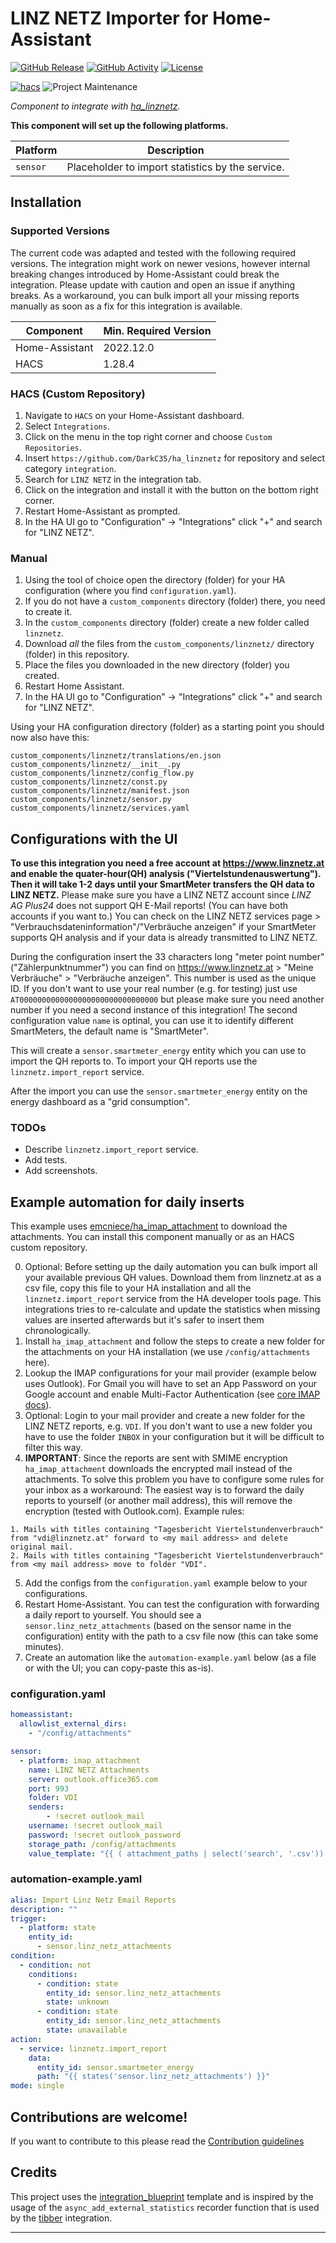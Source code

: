 # LINZ NETZ Importer for Home-Assistant

[![GitHub Release][releases-shield]][releases]
[![GitHub Activity][commits-shield]][commits]
[![License][license-shield]](LICENSE)

[![hacs][hacsbadge]][hacs]
![Project Maintenance][maintenance-shield]

_Component to integrate with [ha_linznetz][ha_linznetz]._

**This component will set up the following platforms.**

Platform | Description
-- | --
`sensor` | Placeholder to import statistics by the service.

## Installation

### Supported Versions

The current code was adapted and tested with the following required versions. The integration might work on newer vesions, however internal breaking changes introduced by Home-Assistant could break the integration. Please update with caution and open an issue if anything breaks. As a workaround, you can bulk import all your missing reports manually as soon as a fix for this integration is available.

Component | Min. Required Version
-|-
Home-Assistant | 2022.12.0
HACS | 1.28.4

### HACS (Custom Repository)

1. Navigate to `HACS` on your Home-Assistant dashboard.
2. Select `Integrations`.
3. Click on the menu in the top right corner and choose `Custom Repositories`.
4. Insert `https://github.com/DarkC35/ha_linznetz` for repository and select category `integration`.
5. Search for `LINZ NETZ` in the integration tab.
6. Click on the integration and install it with the button on the bottom right corner.
7. Restart Home-Assistant as prompted.
8. In the HA UI go to "Configuration" -> "Integrations" click "+" and search for "LINZ NETZ".


### Manual

1. Using the tool of choice open the directory (folder) for your HA configuration (where you find `configuration.yaml`).
2. If you do not have a `custom_components` directory (folder) there, you need to create it.
3. In the `custom_components` directory (folder) create a new folder called `linznetz`.
4. Download _all_ the files from the `custom_components/linznetz/` directory (folder) in this repository.
5. Place the files you downloaded in the new directory (folder) you created.
6. Restart Home Assistant.
7. In the HA UI go to "Configuration" -> "Integrations" click "+" and search for "LINZ NETZ".

Using your HA configuration directory (folder) as a starting point you should now also have this:

```text
custom_components/linznetz/translations/en.json
custom_components/linznetz/__init__.py
custom_components/linznetz/config_flow.py
custom_components/linznetz/const.py
custom_components/linznetz/manifest.json
custom_components/linznetz/sensor.py
custom_components/linznetz/services.yaml
```

## Configurations with the UI

**To use this integration you need a free account at https://www.linznetz.at and enable the quater-hour(QH) analysis ("Viertelstundenauswertung"). Then it will take 1-2 days until your SmartMeter transfers the QH data to LINZ NETZ.** Please make sure you have a LINZ NETZ account since *LINZ AG Plus24* does not support QH E-Mail reports! (You can have both accounts if you want to.) You can check on the LINZ NETZ services page > "Verbrauchsdateninformation"/"Verbräuche anzeigen" if your SmartMeter supports QH analysis and if your data is already transmitted to LINZ NETZ.

During the configuration insert the 33 characters long "meter point number" ("Zählerpunktnummer") you can find on https://www.linznetz.at > "Meine Verbräuche" > "Verbräuche anzeigen". This number is used as the unique ID. If you don't want to use your real number (e.g. for testing) just use `AT0000000000000000000000000000000` but please make sure you need another number if you need a second instance of this integration! The second configuration value `name` is optinal, you can use it to identify different SmartMeters, the default name is "SmartMeter".

This will create a `sensor.smartmeter_energy` entity which you can use to import the QH reports to. To import your QH reports use the `linznetz.import_report` service.

After the import you can use the `sensor.smartmeter_energy` entity on the energy dashboard as a "grid consumption".

### TODOs
* Describe `linznetz.import_report` service.
* Add tests.
* Add screenshots.

## Example automation for daily inserts

This example uses [emcniece/ha_imap_attachment](https://github.com/emcniece/ha_imap_attachment/) to download the attachments. You can install this component manually or as an HACS custom repository.

0. Optional: Before setting up the daily automation you can bulk import all your available previous QH values. Download them from linznetz.at as a csv file, copy this file to your HA installation and all the `linznetz.import_report` service from the HA developer tools page. This integrations tries to re-calculate and update the statistics when missing values are inserted afterwards but it's safer to insert them chronologically.
1. Install `ha_imap_attachment` and follow the steps to create a new folder for the attachments on your HA installation (we use `/config/attachments` here).
2. Lookup the IMAP configurations for your mail provider (example below uses Outlook). For Gmail you will have to set an App Password on your Google account and enable Multi-Factor Authentication (see [core IMAP docs](https://www.home-assistant.io/integrations/imap/#gmail-with-app-password)).
3. Optional: Login to your mail provider and create a new folder for the LINZ NETZ reports, e.g. `VDI`. If you don't want to use a new folder you have to use the folder `INBOX` in your configuration but it will be difficult to filter this way.
4. **IMPORTANT**: Since the reports are sent with SMIME encryption `ha_imap_attachment` downloads the encrypted mail instead of the attachments. To solve this problem you have to configure some rules for your inbox as a workaround: The easiest way is to forward the daily reports to yourself (or another mail address), this will remove the encryption (tested with Outlook.com). Example rules:
```
1. Mails with titles containing "Tagesbericht Viertelstundenverbrauch" from "vdi@linznetz.at" forward to <my mail address> and delete original mail.
2. Mails with titles containing "Tagesbericht Viertelstundenverbrauch" from <my mail address> move to folder "VDI".
```
5. Add the configs from the `configuration.yaml` example below to your configurations.
6. Restart Home-Assistant. You can test the configuration with forwarding a daily report to yourself. You should see a `sensor.linz_netz_attachments` (based on the sensor name in the configuration) entity with the path to a csv file now (this can take some minutes).
7. Create an automation like the `automation-example.yaml` below (as a file or with the UI; you can copy-paste this as-is).

### configuration.yaml

```yaml
homeassistant:
  allowlist_external_dirs:
    - "/config/attachments"

sensor:
  - platform: imap_attachment
    name: LINZ NETZ Attachments
    server: outlook.office365.com
    port: 993
    folder: VDI
    senders:
        - !secret outlook_mail
    username: !secret outlook_mail
    password: !secret outlook_password
    storage_path: /config/attachments
    value_template: "{{ ( attachment_paths | select('search', '.csv')) | first | default('unavailable') }}"
```

### automation-example.yaml
```yaml
alias: Import Linz Netz Email Reports
description: ""
trigger:
  - platform: state
    entity_id:
      - sensor.linz_netz_attachments
condition:
  - condition: not
    conditions:
      - condition: state
        entity_id: sensor.linz_netz_attachments
        state: unknown
      - condition: state
        entity_id: sensor.linz_netz_attachments
        state: unavailable
action:
  - service: linznetz.import_report
    data:
      entity_id: sensor.smartmeter_energy
      path: "{{ states('sensor.linz_netz_attachments') }}"
mode: single
```

## Contributions are welcome!

If you want to contribute to this please read the [Contribution guidelines](CONTRIBUTING.md)

## Credits

This project uses the [integration_blueprint](https://github.com/custom-components/integration_blueprint) template and is inspired by the usage of the `async_add_external_statistics` recorder function that is used by the [tibber](https://github.com/home-assistant/core/tree/dev/homeassistant/components/tibber) integration.

***

[ha_linznetz]: https://github.com/DarkC35/ha_linznetz
[commits-shield]: https://img.shields.io/github/commit-activity/y/DarkC35/ha_linznetz.svg?style=for-the-badge
[commits]: https://github.com/DarkC35/ha_linznetz/commits/master
[hacs]: https://github.com/hacs/integration
[hacsbadge]: https://img.shields.io/badge/HACS-Custom-orange.svg?style=for-the-badge
[forum-shield]: https://img.shields.io/badge/community-forum-brightgreen.svg?style=for-the-badge
[forum]: https://community.home-assistant.io/
[license-shield]: https://img.shields.io/github/license/DarkC35/ha_linznetz.svg?style=for-the-badge
[maintenance-shield]: https://img.shields.io/badge/maintainer-DarkC35-red.svg?style=for-the-badge
[releases-shield]: https://img.shields.io/github/release/DarkC35/ha_linznetz.svg?style=for-the-badge
[releases]: https://github.com/DarkC35/ha_linznetz/releases
